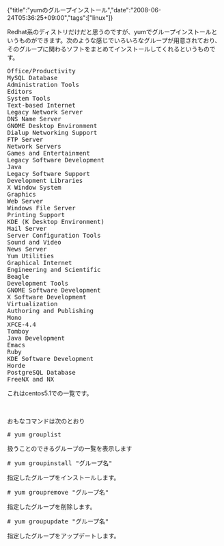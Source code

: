 {"title":"yumのグループインストール","date":"2008-06-24T05:36:25+09:00","tags":["linux"]}

<!-- DATE: 2008-06-23T20:36:25+00:00 -->
<!-- OLDURL: http://d.hatena.ne.jp/cou929_la/20080623/ -->


<div class="section">
<p>Redhat系のディストリだけだと思うのですが、yumでグループインストールというものができます。次のような感じでいろいろなグループが用意されており、そのグループに関わるソフトをまとめてインストールしてくれるというものです。</p>
<pre>
Office/Productivity
MySQL Database
Administration Tools
Editors
System Tools
Text-based Internet
Legacy Network Server
DNS Name Server
GNOME Desktop Environment
Dialup Networking Support
FTP Server
Network Servers
Games and Entertainment
Legacy Software Development
Java
Legacy Software Support
Development Libraries
X Window System
Graphics
Web Server
Windows File Server
Printing Support
KDE (K Desktop Environment)
Mail Server
Server Configuration Tools
Sound and Video
News Server
Yum Utilities
Graphical Internet
Engineering and Scientific
Beagle
Development Tools
GNOME Software Development
X Software Development
Virtualization
Authoring and Publishing
Mono
XFCE-4.4
Tomboy
Java Development
Emacs
Ruby
KDE Software Development
Horde
PostgreSQL Database
FreeNX and NX
</pre>

<p>これはcentos5.1での一覧です。</p>
<br>

<p>おもなコマンドは次のとおり</p>
<pre>
# yum grouplist
</pre>

<p>扱うことのできるグループの一覧を表示します</p>
<pre>
# yum groupinstall "グループ名"
</pre>

<p>指定したグループをインストールします。</p>
<pre>
# yum groupremove "グループ名"
</pre>

<p>指定したグループを削除します。</p>
<pre>
# yum groupupdate "グループ名"
</pre>

<p>指定したグループをアップデートします。</p>
</div>






